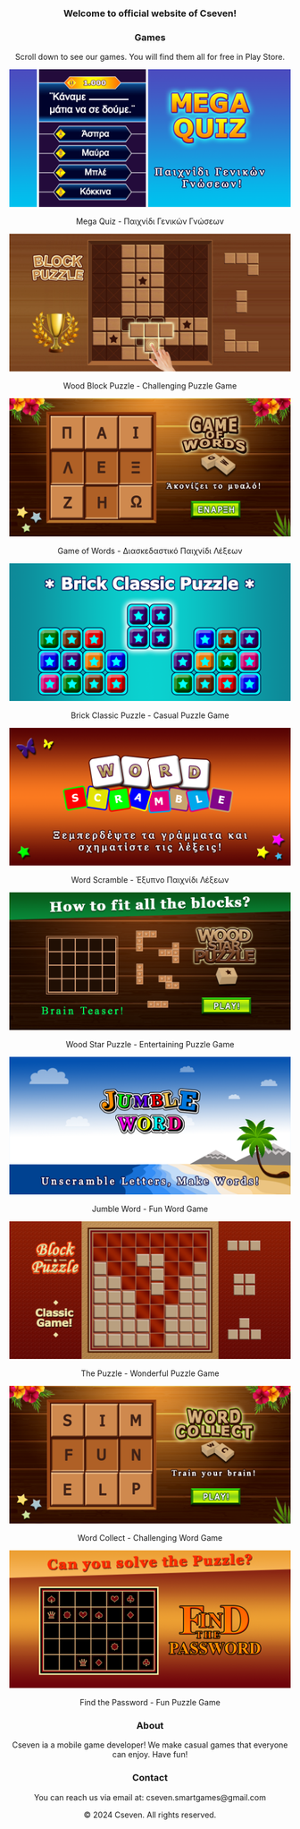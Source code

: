 <h3 align="center">Welcome to official website of Cseven!</h3>
<h3 align="center">Games</h3>
<p align="center">Scroll down to see our games. You will find them all for free in Play Store.</p>
<p align="center"><img src="images/Mega_Quiz_FG.png"/></p>
<p align="center">Mega Quiz - Παιχνίδι Γενικών Γνώσεων</p>
<p align="center"><img src="images/WBP_FG.png"/></p>
<p align="center">Wood Block Puzzle - Challenging Puzzle Game</p>
<p align="center"><img src="images/Game_of_Words_FG.png"/></p>
<p align="center">Game of Words - Διασκεδαστικό Παιχνίδι Λέξεων</p>
<p align="center"><img src="images/Brick_FG.png"/></p>
<p align="center">Brick Classic Puzzle - Casual Puzzle Game</p>
<p align="center"><img src="images/Scramble_FG.png"/></p>
<p align="center">Word Scramble - Έξυπνο Παιχνίδι Λέξεων</p>
<p align="center"><img src="images/Wood_Star_Puzzle_FG.png"/></p>
<p align="center">Wood Star Puzzle - Entertaining Puzzle Game</p>
<p align="center"><img src="images/jumble_FG.png"/></p>
<p align="center">Jumble Word - Fun Word Game</p>
<p align="center"><img src="images/Puzzle_FG.png"/></p>
<p align="center">The Puzzle - Wonderful Puzzle Game</p>
<p align="center"><img src="images/Word_FG.png"/></p>
<p align="center">Word Collect - Challenging Word Game</p>
<p align="center"><img src="images/Password_FG.png"/></p>
<p align="center">Find the Password - Fun Puzzle Game</p>
<h3 align="center">About</h3>
<p align="center">Cseven ia a mobile game developer! We make casual games that everyone can enjoy. Have fun!</p>
<h3 align="center">Contact</h3>
<p align="center">You can reach us via email at: cseven.smartgames@gmail.com</p>
<p align="center">© 2024 Cseven. All rights reserved.</p>
